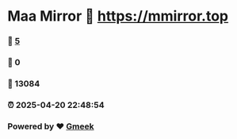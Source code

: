 # Maa Mirror :link: https://mmirror.top 
### :page_facing_up: [5](https://mmirror.top/tag.html) 
### :speech_balloon: 0 
### :hibiscus: 13084 
### :alarm_clock: 2025-04-20 22:48:54 
### Powered by :heart: [Gmeek](https://github.com/Meekdai/Gmeek)
